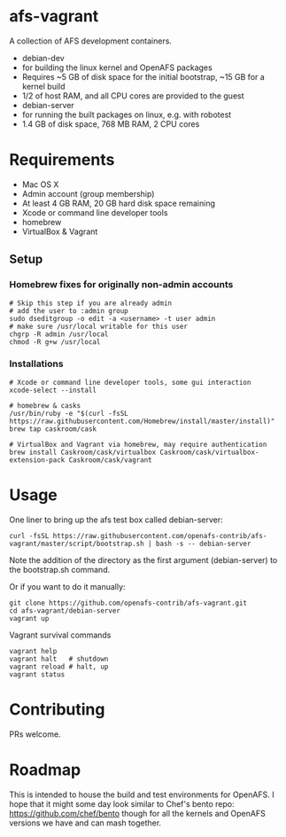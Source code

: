 # afs-vagrant
A collection of AFS development containers.
* debian-dev 
 * for building the linux kernel and OpenAFS packages
 * Requires ~5 GB of disk space for the initial bootstrap, ~15 GB for a kernel build
 * 1/2 of host RAM, and all CPU cores are provided to the guest
* debian-server
 * for running the built packages on linux, e.g. with robotest
 * 1.4 GB of disk space, 768 MB RAM, 2 CPU cores

# Requirements
* Mac OS X
 * Admin account (group membership)
* At least 4 GB RAM, 20 GB hard disk space remaining
* Xcode or command line developer tools
* homebrew
 * VirtualBox & Vagrant

## Setup
### Homebrew fixes for originally non-admin accounts
```
# Skip this step if you are already admin
# add the user to :admin group
sudo dseditgroup -o edit -a <username> -t user admin
# make sure /usr/local writable for this user
chgrp -R admin /usr/local
chmod -R g+w /usr/local
```
### Installations
```
# Xcode or command line developer tools, some gui interaction
xcode-select --install

# homebrew & casks
/usr/bin/ruby -e "$(curl -fsSL https://raw.githubusercontent.com/Homebrew/install/master/install)"
brew tap caskroom/cask

# VirtualBox and Vagrant via homebrew, may require authentication
brew install Caskroom/cask/virtualbox Caskroom/cask/virtualbox-extension-pack Caskroom/cask/vagrant
```
# Usage
One liner to bring up the afs test box called debian-server:
```
curl -fsSL https://raw.githubusercontent.com/openafs-contrib/afs-vagrant/master/script/bootstrap.sh | bash -s -- debian-server
```
Note the addition of the directory as the first argument (debian-server) to the bootstrap.sh command.

Or if you want to do it manually:
```
git clone https://github.com/openafs-contrib/afs-vagrant.git
cd afs-vagrant/debian-server
vagrant up
```
Vagrant survival commands
```
vagrant help
vagrant halt   # shutdown
vagrant reload # halt, up
vagrant status
```
# Contributing
PRs welcome.

# Roadmap
This is intended to house the build and test environments for OpenAFS. I hope that
it might some day look similar to Chef's bento repo: https://github.com/chef/bento
though for all the kernels and OpenAFS versions we have and can mash together.

